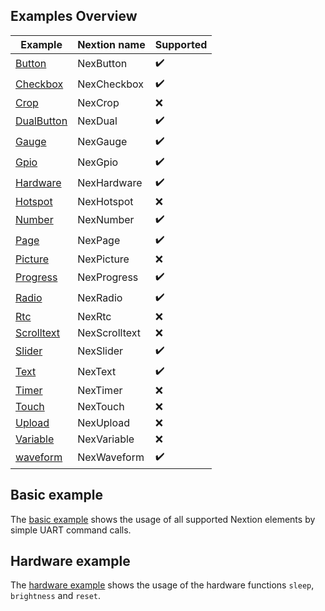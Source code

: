 ## Examples Overview

| Example 					| Nextion name  | Supported 		 |
| ------------------------- | ------------- | ------------------ |
| [Button](button)          | NexButton     | :heavy_check_mark: |
| [Checkbox](checkbox)      | NexCheckbox   | :heavy_check_mark: |
| [Crop](crop)              | NexCrop       | :x: 				 |
| [DualButton](dual_button) | NexDual       | :heavy_check_mark: |
| [Gauge](gauge)            | NexGauge      | :heavy_check_mark: |
| [Gpio](gpio)              | NexGpio       | :heavy_check_mark: |
| [Hardware](hardware)      | NexHardware   | :heavy_check_mark: |
| [Hotspot](hotspot)        | NexHotspot    | :x: 				 |
| [Number](number)          | NexNumber     | :heavy_check_mark: |
| [Page](page)              | NexPage       | :heavy_check_mark: |
| [Picture](picture)        | NexPicture    | :x: 				 |
| [Progress](progress)      | NexProgress   | :heavy_check_mark: |
| [Radio](radio)            | NexRadio      | :heavy_check_mark: |
| [Rtc](rtc)                | NexRtc        | :x: 				 |
| [Scrolltext](scrolltext)  | NexScrolltext | :x: 				 |
| [Slider](slider)          | NexSlider     | :heavy_check_mark: |
| [Text](text)              | NexText       | :heavy_check_mark: |
| [Timer](timer)            | NexTimer      | :x: 				 |
| [Touch](touch)            | NexTouch      | :x: 				 |
| [Upload](upload)          | NexUpload     | :x: 				 |
| [Variable](variable)      | NexVariable 	| :x: 				 |
| [waveform](waveform)      | NexWaveform 	| :heavy_check_mark: |

<!-- https://www.webfx.com/tools/emoji-cheat-sheet/ -->

## Basic example

The [basic example](basic/main.py) shows the usage of all supported Nextion
elements by simple UART command calls.

## Hardware example

The [hardware example](hardware/main.py) shows the usage of the hardware
functions `sleep`, `brightness` and `reset`.
